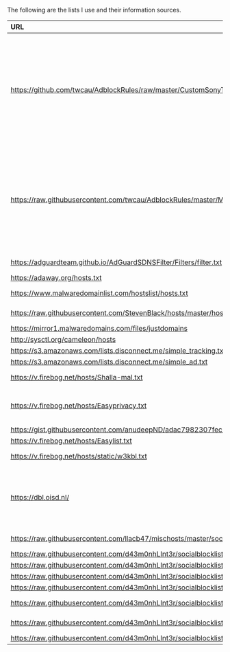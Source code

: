 
The following are the lists I use and their information sources.
 
| URL | Name | Homepage | Notes |
|:--|:--|:--|:--|
| https://github.com/twcau/AdblockRules/raw/master/CustomSonyTVList | AAA Michael H's custom list|https://github.com/twcau/AdblockRules/blob/master/CustomSonyTVList|This is just my own stuff, for things i'm fine with, but also things i'm not fine with that aren't picked up by any other rules|
| https://raw.githubusercontent.com/twcau/AdblockRules/master/MurdochList | Murdoch Publications |https://github.com/twcau/AdblockRules/blob/master/MurdochList|Because if you want to tell Murdoch publications to get stuffed, block them from your network entirelly I say|
| https://adguardteam.github.io/AdGuardSDNSFilter/Filters/filter.txt | AdGuard Simplified Domain Names filter|  |  |
|  https://adaway.org/hosts.txt |  AdAway|   | |
|  https://www.malwaredomainlist.com/hostslist/hosts.txt |  MalwareDomainList.com Hosts List |   | |
|  https://raw.githubusercontent.com/StevenBlack/hosts/master/hosts |  StevenBlack's Unified Hosts List |   | |
|  https://mirror1.malwaredomains.com/files/justdomains |  MalwareDomains |   | |
|  http://sysctl.org/cameleon/hosts |  Cameleon |   | |
|  https://s3.amazonaws.com/lists.disconnect.me/simple_tracking.txt |  Disconnect.me Tracking |   | |
|  https://s3.amazonaws.com/lists.disconnect.me/simple_ad.txt |  Disconnect.me Ads |   | |
|  https://v.firebog.net/hosts/Shalla-mal.txt |  Shalla's Ad and Spyware Blacklists |   | |
|  https://v.firebog.net/hosts/Easyprivacy.txt |  EasyPrivacy - A privacy companion of the popular EasyList ad block list |   | |
|  https://gist.githubusercontent.com/anudeepND/adac7982307fec6ee23605e281a57f1a/raw/5b8582b906a9497624c3f3187a49ebc23a9cf2fb/Test.txt |  Block YouTube ads |   | |
|  https://v.firebog.net/hosts/Easylist.txt |  EasyList |    | |
|  https://v.firebog.net/hosts/static/w3kbl.txt |  Personal Blocklist by WaLLy3K |   | |
|  https://dbl.oisd.nl/ |  DBL blocklist by sjhgvr |   | **Warning:** This block list has over 1.07m items in it. Use with caution. |
|  https://raw.githubusercontent.com/llacb47/mischosts/master/social/tiktok-block |  Tiktok total network block |   | |
|  https://raw.githubusercontent.com/d43m0nhLInt3r/socialblocklists/master/WhatsAppblocklist/whatsappblocklist.txt |  Whatsapp block list |   | |
|  https://raw.githubusercontent.com/d43m0nhLInt3r/socialblocklists/master/MiFitXiaomi/mifitxiaomiblocklist.txt |  Xiaomi block list |   | |
|  https://raw.githubusercontent.com/d43m0nhLInt3r/socialblocklists/master/MobileAppAds/appadsblocklist.txt |  Mobile ads and app ads |   | |
|  https://raw.githubusercontent.com/d43m0nhLInt3r/socialblocklists/master/SmartTV/smarttvblocklist.txt |  Smart TV trackers |   | |
|  https://raw.githubusercontent.com/d43m0nhLInt3r/socialblocklists/master/Tracking/trackingblocklist.txt |  Known tracking domains |   | |
|  https://raw.githubusercontent.com/d43m0nhLInt3r/socialblocklists/master/Windows/windowstelemetryblocklist.txt |  Microsoft Windows Telemetry |   | |
|  https://raw.githubusercontent.com/d43m0nhLInt3r/socialblocklists/master/Youtube/youtubeblocklist.txt |  Youtube advertising |   | |
